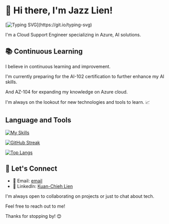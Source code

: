 # 👋 Hi there, I'm Jazz Lien! 
[![Typing SVG](https://readme-typing-svg.demolab.com/?lines=Hi!+I+am+Jazz+Lien+.;Small+strides+make+great+journeys+.)](https://git.io/typing-svg)

I'm a Cloud Support Engineer specializing in Azure, AI solutions.

## 📚 Continuous Learning

I believe in continuous learning and improvement. 

I'm currently preparing for the AI-102 certification to further enhance my AI skills. 

And AZ-104 for expanding my knowledge on Azure cloud.

I'm always on the lookout for new technologies and tools to learn. 📈

## Language and Tools
[![My Skills](https://skillicons.dev/icons?i=azure,aws,gcp,docker,kubernetes,jenkins,py,flask,linux,js,css,html&perline=3)](https://skillicons.dev)

[![GitHub Streak](https://streak-stats.demolab.com/?user=jazzpujols34&theme=tokyonight)](https://git.io/streak-stats)

[![Top Langs](https://github-readme-stats.vercel.app/api/top-langs/?username=jazzpujols34&size_weight=0.5&count_weight=0.5&theme=tokyonight)](https://github.com/anuraghazra/github-readme-stats)


## 🤝 Let's Connect

- 📧 Email: [email](mailto:ro5112@hotmail.com)
- 💼 LinkedIn: [Kuan-Chieh Lien](https://www.linkedin.com/in/kuan-chieh-lien-0105451b5/)

I'm always open to collaborating on projects or just to chat about tech. 

Feel free to reach out to me!


Thanks for stopping by! 😊
